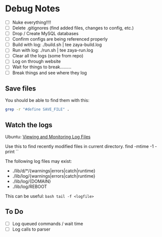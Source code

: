 # Debug Notes
- [ ] Nuke everything!!!!
- [ ] Delete .gitignores (find added files, changes to config, etc.)
- [ ] Drop / Create MySQL databases
- [ ] Confirm configs are being referenced properly
- [ ] Build with log: ./build.sh | tee zaya-build.log
- [ ] Run with log: ./run.sh | tee zaya-run.log
- [ ] Clear all the logs (some from repo)
- [ ] Log on through website 
- [ ] Wait for things to break.........
- [ ] Break things and see where they log

## Save files
You should be able to find them with this:
```bash
grep -r "#define SAVE_FILE" .
```

## Watch the logs 
Ubuntu: [Viewing and Monitoring Log Files](https://ubuntu.com/tutorials/viewing-and-monitoring-log-files#2-log-files-locations)

Use this to find recently modified files in current directory.
find -mtime -1 -print
``

The following log files may exist:
- ./lib/d/*/{warnings|errors|catch|runtime} 
- ./lib/log/{warnings|errors|catch|runtime}
- ./lib/log/{DOMAIN}
- ./lib/log/REBOOT

This can be useful:
``bash
tail -f <logfile>
``

## To Do
- [ ] Log queued commands / wait time
- [ ] Log calls to parser
